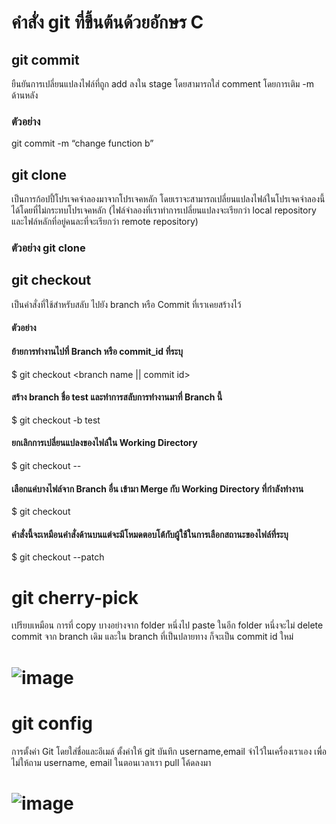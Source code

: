 # คำสั่ง git ที่ขึ้นต้นด้วยอักษร C
## git commit
ยืนยันการเปลี่ยนแปลงไฟล์ที่ถูก add ลงใน stage โดยสามารถใส่ comment โดยการเติม -m ด้านหลัง
### ตัวอย่าง
git commit -m “change function b” 

## git clone
เป็นการก้อปปี้โปรเจคจำลองมาจากโปรเจคหลัก โดยเราจะสามารถเปลี่ยนแปลงไฟล์ในโปรเจคจำลองนี้ได้โดยที่ไม่กระทบโปรเจคหลัก (ไฟล์จำลองที่เราทำการเปลี่ยนแปลงจะเรียกว่า local repository และไฟล์หลักที่อยู่คนละที่จะเรียกว่า remote repository) 
### ตัวอย่าง git clone

## git checkout 
เป็นคำสั่งที่ใช้สำหรับสลับ ไปยัง branch หรือ Commit ที่เราเคยสร้างไว้
#### ตัวอย่าง
#### ย้ายการทำงานไปที่ Branch หรือ commit_id ที่ระบุ 
$ git checkout <branch name || commit id> 

#### สร้าง branch ชื่อ test และทำการสลับการทำงานมาที่ Branch นี้
$ git checkout -b test

####  ยกเลิกการเปลี่ยนแปลงของไฟล์ใน Working Directory
$ git checkout -- <file name>

#### เลือกแค่บางไฟล์จาก Branch อื่น เข้ามา Merge กับ Working Directory ที่กำลังทำงาน
$ git checkout <branch name> <file name>

#### คำสั่งนี้จะเหมือนคำสั่งด้านบนแต่จะมีโหมดตอบโต้กับผู้ใช้ในการเลือกสถานะของไฟล์ที่ระบุ
$ git checkout --patch <branch name> <file name>

#  git cherry-pick 
เปรียบเหมือน การที่ copy บางอย่างจาก folder หนึ่งไป paste ในอีก folder หนึ่งจะไม่ delete commit จาก branch เดิม และใน branch ที่เป็นปลายทาง ก็จะเป็น commit id ใหม่
# ![image](https://github.com/65030121natthamon/Git_A-Z_Mission_65030121/assets/144195611/62766497-211e-4534-b4c1-acbe0b095533)

# git config
การตั้งค่า Git โดยใส่ชื่อและอีเมล์ ตั้งค่าให้ git บันทึก username,email จำไว้ในเครื่องเราเอง เพื่อไม่ให้ถาม username, email ในตอนเวลาเรา pull โค้ดลงมา 
# ![image](https://github.com/65030121natthamon/Git_A-Z_Mission_65030121/assets/144195611/37c82c19-8652-4c0d-82af-b83c1b2fa9d7)
